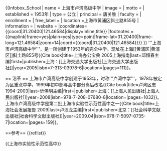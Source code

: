 {{Infobox_School
| name = 上海市卢湾高级中学
| image = 
| motto = 
| established = 1953年
| type = 公立
| principal = 唐关胜
| faculty = 
| enrollment = 
| free_label = 
| location =上海市黄浦区斜土路855号
| information = 
| website = 
|coordinates={{coord|31.20400|121.46584|display=inline,title}}
|footnotes  = {{maplink|frame=yes|plain=yes|type=point|frame-lat=31.20400|frame-long=121.46584|zoom=14|coord={{coord|31.20400|121.46584}}}}
}}
'''上海市卢湾高级中学'''，是一所创建于1953年的完全中学。现址在上海[[黄浦区|黄浦区]]斜土路855号<ref>{{Cite book|title=上海办公宝典 2005上海指南|last=邱恒春主编|first=|publisher=上海：[[上海交通大学出版社|上海交通大学出版社]]|year=2005|isbn=7-313-03978-6|location=|pages=111}}</ref>。

== 沿革 ==
上海市卢湾高级中学创建于1953年，时称'''卢湾中学'''，1978年被定为区重点中学，1999年初中部与高中部分离后改名<ref>{{Cite book|title=卢湾区志 1994-2003|last=忻伟明主编|first=|publisher=上海：[[上海人民出版社|上海人民出版社]]|year=2008|isbn=978-7-208-07680-8|location=|pages=1032}}</ref>。上海市卢湾高级中学是第二批上海市实验性示范性高中之一<ref>{{Cite book|title=上海社会发展报告 2009|last=卢汉龙主编|first=|publisher=北京：[[社会科学文献出版社|社会科学文献出版社]]|year=2009.04|isbn=978-7-5097-0735-7|location=|pages=159}}</ref>。

==参考==
{{reflist}}

{{上海市实验性示范性高中}}